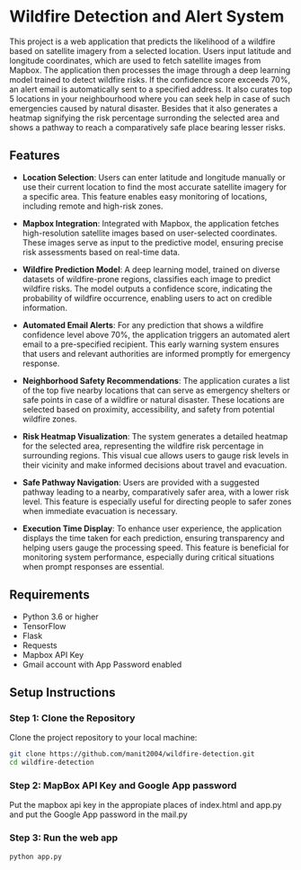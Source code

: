 
# Wildfire Detection and Alert System

This project is a web application that predicts the likelihood of a wildfire based on satellite imagery from a selected location. Users input latitude and longitude coordinates, which are used to fetch satellite images from Mapbox. The application then processes the image through a deep learning model trained to detect wildfire risks. If the confidence score exceeds 70%, an alert email is automatically sent to a specified address. It also curates top 5 locations in your neighbourhood where you can seek help in case of such emergencies caused by natural disaster. Besides that it also generates a heatmap signifying the risk percentage surronding the selected area and shows a pathway to reach a comparatively safe place bearing lesser risks.

## Features

- **Location Selection**: Users can enter latitude and longitude manually or use their current location to find the most accurate satellite imagery for a specific area. This feature enables easy monitoring of locations, including remote and high-risk zones.

- **Mapbox Integration**: Integrated with Mapbox, the application fetches high-resolution satellite images based on user-selected coordinates. These images serve as input to the predictive model, ensuring precise risk assessments based on real-time data.

- **Wildfire Prediction Model**: A deep learning model, trained on diverse datasets of wildfire-prone regions, classifies each image to predict wildfire risks. The model outputs a confidence score, indicating the probability of wildfire occurrence, enabling users to act on credible information.

- **Automated Email Alerts**: For any prediction that shows a wildfire confidence level above 70%, the application triggers an automated alert email to a pre-specified recipient. This early warning system ensures that users and relevant authorities are informed promptly for emergency response.

- **Neighborhood Safety Recommendations**: The application curates a list of the top five nearby locations that can serve as emergency shelters or safe points in case of a wildfire or natural disaster. These locations are selected based on proximity, accessibility, and safety from potential wildfire zones.

- **Risk Heatmap Visualization**: The system generates a detailed heatmap for the selected area, representing the wildfire risk percentage in surrounding regions. This visual cue allows users to gauge risk levels in their vicinity and make informed decisions about travel and evacuation.

- **Safe Pathway Navigation**: Users are provided with a suggested pathway leading to a nearby, comparatively safer area, with a lower risk level. This feature is especially useful for directing people to safer zones when immediate evacuation is necessary.

- **Execution Time Display**: To enhance user experience, the application displays the time taken for each prediction, ensuring transparency and helping users gauge the processing speed. This feature is beneficial for monitoring system performance, especially during critical situations when prompt responses are essential. 


## Requirements

- Python 3.6 or higher
- TensorFlow
- Flask
- Requests
- Mapbox API Key
- Gmail account with App Password enabled

## Setup Instructions

### Step 1: Clone the Repository

Clone the project repository to your local machine:

```bash
git clone https://github.com/manit2004/wildfire-detection.git
cd wildfire-detection
```
### Step 2: MapBox API Key and Google App password

Put the mapbox api key in the appropiate places of index.html and app.py and put the Google App password in the mail.py

### Step 3: Run the web app

```bash
python app.py
```
